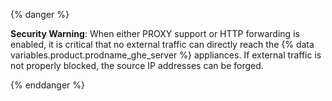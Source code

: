 {% danger %}

**Security Warning**: When either PROXY support or HTTP forwarding is enabled, it is critical that no external traffic can directly reach the {% data variables.product.prodname_ghe_server %} appliances. If external traffic is not properly blocked, the source IP addresses can be forged.

{% enddanger %}

